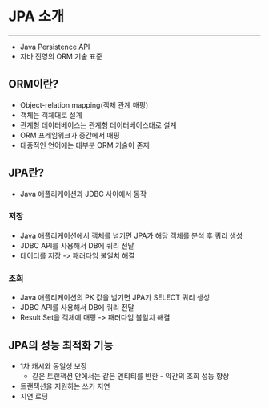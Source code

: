 # JPA 소개
---

- Java Persistence API
- 자바 진영의 ORM 기술 표준

## ORM이란?

- Object-relation mapping(객체 관계 매핑)
- 객체는 객체대로 설계
- 관계형 데이터베이스는 관계형 데이터베이스대로 설계
- ORM  프레임워크가 중간에서 매핑
- 대중적인 언어에는 대부분 ORM 기술이 존재

## JPA란?

- Java 애플리케이션과 JDBC 사이에서 동작

### 저장

- Java 애플리케이션에서 객체를 넘기면 JPA가 해당 객체를 분석 후 쿼리 생성
- JDBC API를 사용해서 DB에 쿼리 전달
- 데이터를 저장
-> 패러다임 불일치 해결

### 조회

- Java 애플리케이션의 PK 값을 넘기면 JPA가 SELECT 쿼리 생성
- JDBC API를 사용해서 DB에 쿼리 전달
- Result Set을 객체에 매핑
-> 패러다임 불일치 해결

## JPA의 성능 최적화 기능

- 1차 캐시와 동일성 보장
    - 같은 트랜잭션 안에서는 같은 엔티티를 반환 - 약간의 조회 성능 향상
- 트랜잭션을 지원하는 쓰기 지연
- 지연 로딩